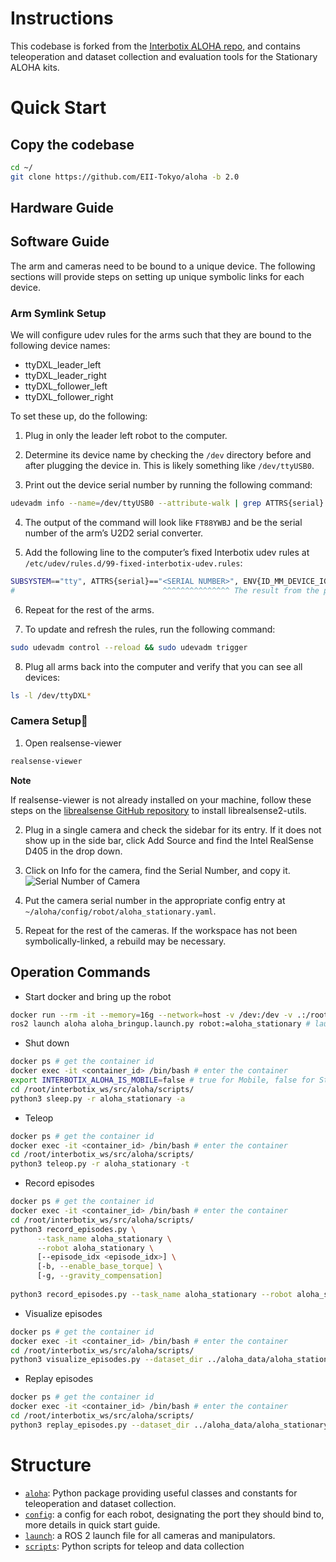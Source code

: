 # Instructions

This codebase is forked from the [Interbotix ALOHA repo](https://github.com/Interbotix/aloha), and contains teleoperation and dataset collection and evaluation tools for the Stationary ALOHA kits.

# Quick Start

## Copy the codebase

```bash
cd ~/
git clone https://github.com/EII-Tokyo/aloha -b 2.0
```

## Hardware Guide

## Software Guide

The arm and cameras need to be bound to a unique device. The following sections will provide steps on setting up unique symbolic links for each device.

### Arm Symlink Setup
We will configure udev rules for the arms such that they are bound to the following device names:
- ttyDXL_leader_left
- ttyDXL_leader_right
- ttyDXL_follower_left
- ttyDXL_follower_right

To set these up, do the following:

1. Plug in only the leader left robot to the computer.

2. Determine its device name by checking the `/dev` directory before and after plugging the device in. This is likely something like `/dev/ttyUSB0`.

3. Print out the device serial number by running the following command:
```bash
udevadm info --name=/dev/ttyUSB0 --attribute-walk | grep ATTRS{serial} | head -n 1 | cut -d '"' -f2
```

4. The output of the command will look like `FT88YWBJ` and be the serial number of the arm’s U2D2 serial converter.

5. Add the following line to the computer’s fixed Interbotix udev rules at `/etc/udev/rules.d/99-fixed-interbotix-udev.rules`:

```bash
SUBSYSTEM=="tty", ATTRS{serial}=="<SERIAL NUMBER>", ENV{ID_MM_DEVICE_IGNORE}="1", ATTR{device/latency_timer}="1", SYMLINK+="ttyDXL_leader_left"
#                                 ^^^^^^^^^^^^^^^ The result from the previous step
```

6. Repeat for the rest of the arms.

7. To update and refresh the rules, run the following command:

```bash
sudo udevadm control --reload && sudo udevadm trigger
```

8. Plug all arms back into the computer and verify that you can see all devices:

```bash
ls -l /dev/ttyDXL*
```

### Camera Setup

1. Open realsense-viewer

```bash
realsense-viewer
```

**Note**

If realsense-viewer is not already installed on your machine, follow these steps on the [librealsense GitHub repository](https://github.com/IntelRealSense/librealsense/blob/master/doc/distribution_linux.md) to install librealsense2-utils.

2. Plug in a single camera and check the sidebar for its entry. If it does not show up in the side bar, click Add Source and find the Intel RealSense D405 in the drop down.

3. Click on Info for the camera, find the Serial Number, and copy it.
![Serial Number of Camera](./images/rsviewer_serialno2.png)

4. Put the camera serial number in the appropriate config entry at `~/aloha/config/robot/aloha_stationary.yaml`.

5. Repeat for the rest of the cameras. If the workspace has not been symbolically-linked, a rebuild may be necessary.

## Operation Commands

- Start docker and bring up the robot
```bash
docker run --rm -it --memory=16g --network=host -v /dev:/dev -v .:/root/interbotix_ws/src/aloha --privileged lyl472324464/robot:aloha-2.0
ros2 launch aloha aloha_bringup.launch.py robot:=aloha_stationary # launch hardware drivers and control software
```

- Shut down
```bash
docker ps # get the container id
docker exec -it <container_id> /bin/bash # enter the container
export INTERBOTIX_ALOHA_IS_MOBILE=false # true for Mobile, false for Stationary
cd /root/interbotix_ws/src/aloha/scripts/
python3 sleep.py -r aloha_stationary -a
```

- Teleop
```bash
docker ps # get the container id
docker exec -it <container_id> /bin/bash # enter the container
cd /root/interbotix_ws/src/aloha/scripts/
python3 teleop.py -r aloha_stationary -t
```

- Record episodes
```bash
docker ps # get the container id
docker exec -it <container_id> /bin/bash # enter the container
cd /root/interbotix_ws/src/aloha/scripts/
python3 record_episodes.py \
      --task_name aloha_stationary \
      --robot aloha_stationary \
      [--episode_idx <episode_idx>] \
      [-b, --enable_base_torque] \
      [-g, --gravity_compensation]
      
python3 record_episodes.py --task_name aloha_stationary --robot aloha_stationary
```


- Visualize episodes 
```bash
docker ps # get the container id
docker exec -it <container_id> /bin/bash # enter the container
cd /root/interbotix_ws/src/aloha/scripts/
python3 visualize_episodes.py --dataset_dir ../aloha_data/aloha_stationary/ --episode_idx 7 -r aloha_stationary
```

- Replay episodes
```bash
docker ps # get the container id
docker exec -it <container_id> /bin/bash # enter the container
cd /root/interbotix_ws/src/aloha/scripts/
python3 replay_episodes.py --dataset_dir ../aloha_data/aloha_stationary/ --episode_idx 7 -r aloha_stationary
```

# Structure
- [``aloha``](./aloha/): Python package providing useful classes and constants for teleoperation and dataset collection.
- [``config``](./config/): a config for each robot, designating the port they should bind to, more details in quick start guide.
- [``launch``](./launch): a ROS 2 launch file for all cameras and manipulators.
- [``scripts``](./scripts/): Python scripts for teleop and data collection